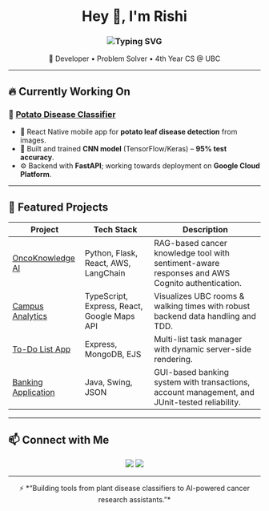 <!-- Profile Header -->
<h1 align="center">
  Hey 👋, I'm Rishi  
</h1>

<h3 align="center">
  <img src="https://readme-typing-svg.demolab.com?font=Fira+Code&pause=1000&center=true&vCenter=true&width=500&lines=Full-Stack+Developer;Machine+Learning+Enthusiast;Always+Learning+New+Tech" alt="Typing SVG" />
</h3>

<p align="center">
  🚀 Developer • Problem Solver • 4th Year CS @ UBC  
</p>

---

## 🔥 Currently Working On
### 🥔 [Potato Disease Classifier](https://github.com/Rocky779/PotatoDisease)
- 📱 React Native mobile app for **potato leaf disease detection** from images.
- 🧠 Built and trained **CNN model** (TensorFlow/Keras) – **95% test accuracy**.
- ⚙️ Backend with **FastAPI**; working towards deployment on **Google Cloud Platform**.

---

## 📌 Featured Projects

| Project | Tech Stack | Description |
|---------|-----------|-------------|
| [OncoKnowledge AI](https://github.com/Rocky779/OncoKnowledgeAI) | Python, Flask, React, AWS, LangChain | RAG-based cancer knowledge tool with sentiment-aware responses and AWS Cognito authentication. |
| [Campus Analytics](https://github.com/Rocky779/Campus-Analytics) | TypeScript, Express, React, Google Maps API | Visualizes UBC rooms & walking times with robust backend data handling and TDD. |
| [To-Do List App](https://github.com/Rocky779/To-Do-List) | Express, MongoDB, EJS | Multi-list task manager with dynamic server-side rendering. |
| [Banking Application](https://github.com/Rocky779/Banking-Application) | Java, Swing, JSON | GUI-based banking system with transactions, account management, and JUnit-tested reliability. |

---

## 📫 Connect with Me
<p align="center">
  <a href="mailto:you@example.com"><img src="https://img.shields.io/badge/Email-D14836?style=for-the-badge&logo=gmail&logoColor=white"/></a>
  <a href="https://github.com/Rocky779"><img src="https://img.shields.io/badge/GitHub-000000?style=for-the-badge&logo=github&logoColor=white"/></a>
</p>

---

<p align="center">
  ⚡ *“Building tools from plant disease classifiers to AI-powered cancer research assistants.”*
</p>
